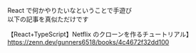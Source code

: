 React で何かやりたいなということで手遊び  
以下の記事を真似ただけです

【React+TypeScript】Netflix のクローンを作るチュートリアル】
https://zenn.dev/gunners6518/books/4c4672f32dd100
